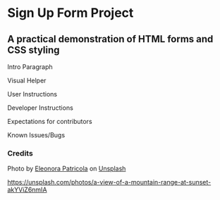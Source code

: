 # Sign Up Form Project

## A practical demonstration of HTML forms and CSS styling

Intro Paragraph

Visual Helper

User Instructions

Developer Instructions

Expectations for contributors

Known Issues/Bugs

### Credits

Photo by <a href="https://unsplash.com/@ele1010?utm_source=unsplash&utm_medium=referral&utm_content=creditCopyText">Eleonora Patricola</a> on <a href="https://unsplash.com/photos/a-view-of-a-mountain-range-at-sunset-akYViZ6nmIA?utm_source=unsplash&utm_medium=referral&utm_content=creditCopyText">Unsplash</a>

https://unsplash.com/photos/a-view-of-a-mountain-range-at-sunset-akYViZ6nmIA 